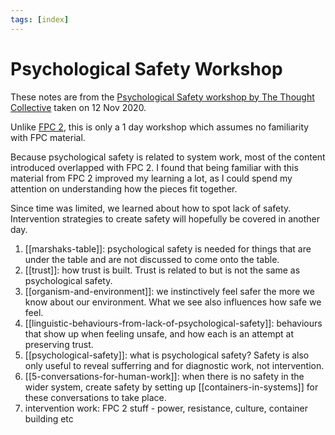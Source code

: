 ```yaml
---
tags: [index]
---
```


# Psychological Safety Workshop

These notes are from the [Psychological Safety workshop by The Thought Collective](https://thethoughtcollective.com.sg/class_details/Psychological_Safety) taken on 12 Nov 2020.

Unlike [FPC 2](human-systems-fpc-2.md), this is only a 1 day workshop which assumes no familiarity with FPC material.

Because psychological safety is related to system work, most of the content introduced overlapped with FPC 2. I found that being familiar with this material from FPC 2 improved my learning a lot, as I could spend my attention on understanding how the pieces fit together.

Since time was limited, we learned about how to spot lack of safety. Intervention strategies to create safety will hopefully be covered in another day.

1. [[marshaks-table]]: psychological safety is needed for things that are under the table and are not discussed to come onto the table.
2. [[trust]]: how trust is built. Trust is related to but is not the same as psychological safety.
3. [[organism-and-environment]]: we instinctively feel safer the more we know about our environment. What we see also influences how safe we feel.
4. [[linguistic-behaviours-from-lack-of-psychological-safety]]: behaviours that show up when feeling unsafe, and how each is an attempt at preserving trust.
5. [[psychological-safety]]: what is psychological safety? Safety is also only useful to reveal sufferring and for diagnostic work, not intervention.
6. [[5-conversations-for-human-work]]: when there is no safety in the wider system, create safety by setting up [[containers-in-systems]] for these conversations to take place.
7. intervention work: FPC 2 stuff - power, resistance, culture, container building etc
